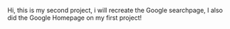 Hi, this is my second project, i will recreate the Google searchpage, I also did the Google Homepage on my first project!
